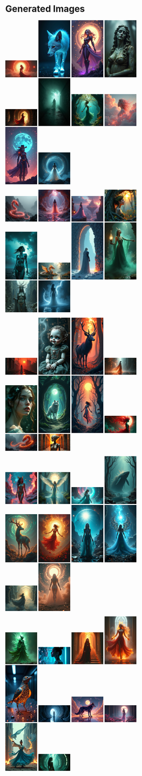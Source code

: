 # Generated Images



<img src="2025_08_16_01.png" width="100"/> <img src="2025_08_16_02.png" width="100"/> <img src="2025_08_16_03.png" width="100"/> <img src="2025_08_16_04.png" width="100"/> <img src="2025_08_16_05.png" width="100"/> <img src="2025_08_16_06.png" width="100"/> <img src="2025_08_16_07.png" width="100"/> <img src="2025_08_16_08.png" width="100"/> <img src="2025_08_16_09.png" width="100"/> <img src="2025_08_16_10.png" width="100"/>

<img src="2025_08_16_11.png" width="100"/> <img src="2025_08_16_12.png" width="100"/> <img src="2025_08_16_13.png" width="100"/> <img src="2025_08_16_14.png" width="100"/> <img src="2025_08_16_15.png" width="100"/> <img src="2025_08_16_16.png" width="100"/> <img src="2025_08_16_17.png" width="100"/> <img src="2025_08_16_18.png" width="100"/> <img src="2025_08_16_19.png" width="100"/> <img src="2025_08_16_20.png" width="100"/>

<img src="2025_08_16_21.png" width="100"/> <img src="2025_08_16_22.png" width="100"/> <img src="2025_08_16_23.png" width="100"/> <img src="2025_08_16_24.png" width="100"/> <img src="2025_08_16_25.png" width="100"/> <img src="2025_08_16_26.png" width="100"/> <img src="2025_08_16_27.png" width="100"/> <img src="2025_08_16_28.png" width="100"/> <img src="2025_08_16_29.png" width="100"/> <img src="2025_08_16_30.png" width="100"/>

<img src="2025_08_16_31.png" width="100"/> <img src="2025_08_16_32.png" width="100"/> <img src="2025_08_16_33.png" width="100"/> <img src="2025_08_16_34.png" width="100"/> <img src="2025_08_16_35.png" width="100"/> <img src="2025_08_16_36.png" width="100"/> <img src="2025_08_16_37.png" width="100"/> <img src="2025_08_16_38.png" width="100"/> <img src="2025_08_16_39.png" width="100"/> <img src="2025_08_16_40.png" width="100"/>

<img src="2025_08_16_41.png" width="100"/> <img src="2025_08_16_42.png" width="100"/> <img src="2025_08_16_43.png" width="100"/> <img src="2025_08_16_44.png" width="100"/> <img src="2025_08_16_45.png" width="100"/> <img src="2025_08_16_46.png" width="100"/> <img src="2025_08_16_47.png" width="100"/> <img src="2025_08_16_48.png" width="100"/> <img src="2025_08_16_49.png" width="100"/> <img src="2025_08_16_50.png" width="100"/>